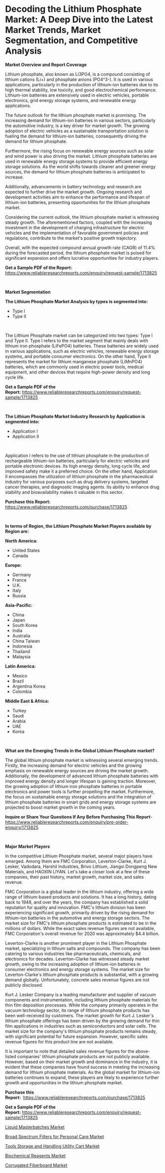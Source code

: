 <p><h1>Decoding the Lithium Phosphate Market: A Deep Dive into the Latest Market Trends, Market Segmentation, and Competitive Analysis</h1></p><p><strong>Market Overview and Report Coverage</strong></p>
<p><p>Lithium phosphate, also known as Li3PO4, is a compound consisting of lithium cations (Li+) and phosphate anions (PO4^3-). It is used in various applications, particularly in the production of lithium-ion batteries due to its high thermal stability, low toxicity, and good electrochemical performance. Lithium-ion batteries are extensively used in electric vehicles, portable electronics, grid energy storage systems, and renewable energy applications.</p><p>The future outlook for the lithium phosphate market is promising. The increasing demand for lithium-ion batteries in various sectors, particularly the automotive industry, is a key driver for market growth. The growing adoption of electric vehicles as a sustainable transportation solution is fueling the demand for lithium-ion batteries, consequently driving the demand for lithium phosphate.</p><p>Furthermore, the rising focus on renewable energy sources such as solar and wind power is also driving the market. Lithium phosphate batteries are used in renewable energy storage systems to provide efficient energy storage solutions. As the world shifts towards cleaner and greener energy sources, the demand for lithium phosphate batteries is anticipated to increase.</p><p>Additionally, advancements in battery technology and research are expected to further drive the market growth. Ongoing research and development activities aim to enhance the performance and lifespan of lithium-ion batteries, presenting opportunities for the lithium phosphate market.</p><p>Considering the current outlook, the lithium phosphate market is witnessing steady growth. The aforementioned factors, coupled with the increasing investment in the development of charging infrastructure for electric vehicles and the implementation of favorable government policies and regulations, contribute to the market's positive growth trajectory.</p><p>Overall, with the expected compound annual growth rate (CAGR) of 11.4% during the forecasted period, the lithium phosphate market is poised for significant expansion and offers lucrative opportunities for industry players.</p></p>
<p><strong>Get a Sample PDF of the Report:</strong> <a href="https://www.reliableresearchreports.com/enquiry/request-sample/1713825">https://www.reliableresearchreports.com/enquiry/request-sample/1713825</a></p>
<p>&nbsp;</p>
<p><strong>Market Segmentation</strong></p>
<p><strong>The Lithium Phosphate Market Analysis by types is segmented into:</strong></p>
<p><ul><li>Type I</li><li>Type II</li></ul></p>
<p>&nbsp;</p>
<p><p>The Lithium Phosphate market can be categorized into two types: Type I and Type II. Type I refers to the market segment that mainly deals with lithium iron phosphate (LiFePO4) batteries. These batteries are widely used in various applications, such as electric vehicles, renewable energy storage systems, and portable consumer electronics. On the other hand, Type II represents the market for lithium manganese phosphate (LiMnPO4) batteries, which are commonly used in electric power tools, medical equipment, and other devices that require high-power density and long cycle life.</p></p>
<p><strong>Get a Sample PDF of the Report:</strong>&nbsp;<a href="https://www.reliableresearchreports.com/enquiry/request-sample/1713825">https://www.reliableresearchreports.com/enquiry/request-sample/1713825</a></p>
<p>&nbsp;</p>
<p><strong>The Lithium Phosphate Market Industry Research by Application is segmented into:</strong></p>
<p><ul><li>Application I</li><li>Application II</li></ul></p>
<p>&nbsp;</p>
<p><p>Application I refers to the use of lithium phosphate in the production of rechargeable lithium-ion batteries, particularly for electric vehicles and portable electronic devices. Its high energy density, long cycle life, and improved safety make it a preferred choice. On the other hand, Application II encompasses the utilization of lithium phosphate in the pharmaceutical industry for various purposes such as drug delivery systems, targeted cancer therapies, and diagnostic imaging agents. Its ability to enhance drug stability and bioavailability makes it valuable in this sector.</p></p>
<p><strong>Purchase this Report:</strong>&nbsp; <a href="https://www.reliableresearchreports.com/purchase/1713825">https://www.reliableresearchreports.com/purchase/1713825</a></p>
<p>&nbsp;</p>
<p><strong>In terms of Region, the Lithium Phosphate Market Players available by Region are:</strong></p>
<p>
    <p> <strong> North America: </strong>
        <ul>
            <li>United States</li>
            <li>Canada</li>
        </ul>
        </p> 
    <p> <strong> Europe: </strong>
        <ul>
            <li>Germany</li>
            <li>France</li>
            <li>U.K.</li>
            <li>Italy</li>
            <li>Russia</li>
        </ul>
        </p> 
    <p> <strong> Asia-Pacific: </strong>
        <ul>
            <li>China</li>
            <li>Japan</li>
            <li>South Korea</li>
            <li>India</li>
            <li>Australia</li>
            <li>China Taiwan</li>
            <li>Indonesia</li>
            <li>Thailand</li>
            <li>Malaysia</li>
        </ul>
        </p> 
    <p> <strong> Latin America: </strong>
        <ul>
            <li>Mexico</li>
            <li>Brazil</li>
            <li>Argentina Korea</li>
            <li>Colombia</li>
        </ul>
        </p> 
    <p> <strong> Middle East & Africa: </strong>
        <ul>
            <li>Turkey</li>
            <li>Saudi</li>
            <li>Arabia</li>
            <li>UAE</li>
            <li>Korea</li>
        </ul>
    </p>
    </p>
<p>&nbsp;</p>
<p><strong>What are the Emerging Trends in the Global Lithium Phosphate market?</strong></p>
<p><p>The global lithium phosphate market is witnessing several emerging trends. Firstly, the increasing demand for electric vehicles and the growing emphasis on renewable energy sources are driving the market growth. Additionally, the development of advanced lithium phosphate batteries with improved energy density and longer lifespan is gaining traction. Moreover, the growing adoption of lithium iron phosphate batteries in portable electronics and power tools is further propelling the market. Furthermore, the focus on sustainable energy storage solutions and the integration of lithium phosphate batteries in smart grids and energy storage systems are projected to boost market growth in the coming years.</p></p>
<p><strong>Inquire or Share Your Questions If Any Before Purchasing This Report</strong>- <a href="https://www.reliableresearchreports.com/enquiry/pre-order-enquiry/1713825">https://www.reliableresearchreports.com/enquiry/pre-order-enquiry/1713825</a></p>
<p>&nbsp;</p>
<p><strong>Major Market Players</strong></p>
<p><p>In the competitive Lithium Phosphate market, several major players have emerged. Among them are FMC Corporation, Leverton-Clarke, Kurt J. Lesker, Vadodara, Harshil Industries, Brivo Lithium, Jiangxi Dongpeng New Materials, and HAOXIN LIYAN. Let's take a closer look at a few of these companies, their past history, market growth, market size, and sales revenue.</p><p>FMC Corporation is a global leader in the lithium industry, offering a wide range of lithium-based products and solutions. It has a long history, dating back to 1948, and over the years, the company has established a solid reputation for quality and innovation. FMC's lithium division has been experiencing significant growth, primarily driven by the rising demand for lithium-ion batteries in the automotive and energy storage sectors. The market size for FMC's lithium phosphate products is estimated to be in the millions of dollars. While the exact sales revenue figures are not available, FMC Corporation's overall revenue for 2020 was approximately $4.4 billion.</p><p>Leverton-Clarke is another prominent player in the Lithium Phosphate market, specializing in lithium salts and compounds. The company has been catering to various industries like pharmaceuticals, chemicals, and electronics for decades. Leverton-Clarke has witnessed steady market growth, owing to the increasing adoption of lithium-ion batteries in consumer electronics and energy storage systems. The market size for Leverton-Clarke's lithium phosphate products is substantial, with a growing demand globally. Unfortunately, concrete sales revenue figures are not publicly disclosed.</p><p>Kurt J. Lesker Company is a leading manufacturer and supplier of vacuum components and instrumentation, including lithium phosphate materials for thin film deposition processes. While the company primarily operates in the vacuum technology sector, its range of lithium phosphate products has been well-received by customers. The market growth for Kurt J. Lesker's lithium phosphate offerings has been driven by the growing demand for thin film applications in industries such as semiconductors and solar cells. The market size for the company's lithium phosphate products remains steady, with significant potential for future expansion. However, specific sales revenue figures for this product line are not available.</p><p>It is important to note that detailed sales revenue figures for the above-listed companies' lithium phosphate products are not publicly available. However, based on their market growth and dominance in the industry, it is evident that these companies have found success in meeting the increasing demand for lithium phosphate materials. As the global market for lithium-ion batteries continues to expand, these players are likely to experience further growth and opportunities in the lithium phosphate market.</p></p>
<p><strong>Purchase this Report:</strong>&nbsp;&nbsp;<a href="https://www.reliableresearchreports.com/purchase/1713825">https://www.reliableresearchreports.com/purchase/1713825</a></p>
<p></p>
<p><strong>Get a Sample PDF of the Report:</strong>&nbsp;<a href="https://www.reliableresearchreports.com/enquiry/request-sample/1713825">https://www.reliableresearchreports.com/enquiry/request-sample/1713825</a></p>
<p><p><a href="https://www.linkedin.com/pulse/liquid-masterbatches-market-size-share-amp-trends-analysis-kj07c/">Liquid Masterbatches Market</a></p><p><a href="https://medium.com/@helalkhan4512/broad-spectrum-filters-for-personal-care-market-share-evolution-and-market-growth-trends-2023-2030-4872f7931612">Broad Spectrum Filters for Personal Care Market</a></p><p><a href="https://medium.com/@dowodis7877/tools-storage-and-handling-utility-cart-market-insight-market-trends-growth-forecasted-from-2023-4659d7937685">Tools Storage and Handling Utility Cart Market</a></p><p><a href="https://www.linkedin.com/pulse/biochemical-reagents-market-insights-players-forecast-till-7oipe/">Biochemical Reagents Market</a></p><p><a href="https://www.linkedin.com/pulse/corrugated-fiberboard-market-share-amp-new-trends-analysis-tycee/">Corrugated Fiberboard Market</a></p></p>